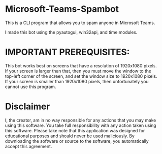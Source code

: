 # Microsoft-Teams-Spambot
This is a CLI program that allows you to spam anyone in Microsoft Teams.

I made this bot using the pyautogui, win32api, and time modules.

# IMPORTANT PREREQUISITES:
This bot works best on screens that have a resolution of 1920x1080 pixels. If your screen is larger than that, then you must move the window to the top-left corner of the screen, and set the window size to 1920x1080 pixels. If your screen is smaller than 1920x1080 pixels, then unfortunately you cannot use this program.

# Disclaimer
I, the creator, am in no way responsible for any actions that you may make using this software. You take full responsibility with any action taken using this software. Please take note that this application was designed for educational purposes and should never be used maliciously. By downloading the software or source to the software, you automatically accept this agreement.
